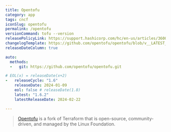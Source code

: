 ```yaml
---
title: Opentofu
category: app
tags: cncf
iconSlug: opentofu
permalink: /opentofu
versionCommand: tofu --version
releasePolicyLink: https://support.hashicorp.com/hc/en-us/articles/360021185113-Support-Period-and-End-of-Life-EOL-Policy # currently same as hashicorp release policy
changelogTemplate: https://github.com/opentofu/opentofu/blob/v__LATEST__/CHANGELOG.md
releaseDateColumn: true

auto:
  methods:
  -   git: https://github.com/opentofu/opentofu.git

# EOL(x) = releaseDate(x+2)
-   releaseCycle: "1.6"
    releaseDate: 2024-01-09
    eol: false # releaseDate(1.8)
    latest: "1.6.2"
    latestReleaseDate: 2024-02-22

---
```


> [Opentofu](https://opentofu.org/) is a fork of Terraform that is open-source, community-driven, and managed by the Linux Foundation.
